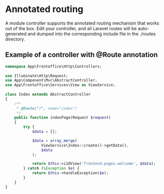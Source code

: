 # Annotated routing
A module controller supports the annotated routing mechanism that works out of the box. Edit your controller, and all Laravel routes will be auto-generated and dumped into the corresponding include file in the ./routes directory.

## Example of a controller with @Route annotation
```php
namespace App\Frontoffice\Http\Controllers;
 
use Illuminate\Http\Request;
use App\Component\Mvc\AbstractController;
use App\Frontoffice\Services\View as ViewService;
 
class Index extends AbstractController
{
    /**
     * @Route("/", name="index")
     */
    public function indexPage(Request $request)
    {
        try {
            $data = [];

            $data = array_merge(
                ViewService\Index::create()->getData(),
                $data
            );

            return $this->i18View('frontend.pages.welcome', $data);
        } catch (\Exception $e) {
            return $this->handleException($e);
        }
    }
}
```